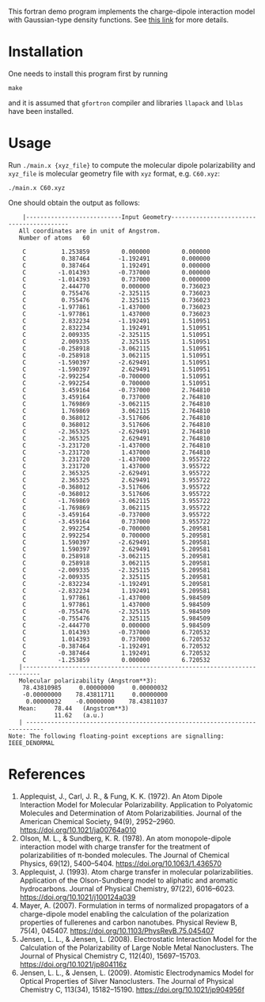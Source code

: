 This fortran demo program implements the charge-dipole interaction model with Gaussian-type density functions.
See [this link](https://link.aps.org/doi/10.1103/PhysRevB.75.045407) for more details.

# Installation

One needs to install this program first by running

```shell
make
```
and it is assumed that `gfortron` compiler and libraries `llapack` and `lblas` have been installed.

# Usage

Run `./main.x {xyz_file}` to compute the molecular dipole polarizability and `xyz_file` is molecular geometry file with `xyz` format, e.g. `C60.xyz`:

```shell
./main.x C60.xyz
```

One should obtain the output as follows:

```shell
    |---------------------------Input Geometry-----------------------------------------
   All coordinates are in unit of Angstrom.
   Number of atoms   60

    C          1.253859         0.000000         0.000000
    C          0.387464        -1.192491         0.000000
    C          0.387464         1.192491         0.000000
    C         -1.014393        -0.737000         0.000000
    C         -1.014393         0.737000         0.000000
    C          2.444770         0.000000         0.736023
    C          0.755476        -2.325115         0.736023
    C          0.755476         2.325115         0.736023
    C         -1.977861        -1.437000         0.736023
    C         -1.977861         1.437000         0.736023
    C          2.832234        -1.192491         1.510951
    C          2.832234         1.192491         1.510951
    C          2.009335        -2.325115         1.510951
    C          2.009335         2.325115         1.510951
    C         -0.258918        -3.062115         1.510951
    C         -0.258918         3.062115         1.510951
    C         -1.590397        -2.629491         1.510951
    C         -1.590397         2.629491         1.510951
    C         -2.992254        -0.700000         1.510951
    C         -2.992254         0.700000         1.510951
    C          3.459164        -0.737000         2.764810
    C          3.459164         0.737000         2.764810
    C          1.769869        -3.062115         2.764810
    C          1.769869         3.062115         2.764810
    C          0.368012        -3.517606         2.764810
    C          0.368012         3.517606         2.764810
    C         -2.365325        -2.629491         2.764810
    C         -2.365325         2.629491         2.764810
    C         -3.231720        -1.437000         2.764810
    C         -3.231720         1.437000         2.764810
    C          3.231720        -1.437000         3.955722
    C          3.231720         1.437000         3.955722
    C          2.365325        -2.629491         3.955722
    C          2.365325         2.629491         3.955722
    C         -0.368012        -3.517606         3.955722
    C         -0.368012         3.517606         3.955722
    C         -1.769869        -3.062115         3.955722
    C         -1.769869         3.062115         3.955722
    C         -3.459164        -0.737000         3.955722
    C         -3.459164         0.737000         3.955722
    C          2.992254        -0.700000         5.209581
    C          2.992254         0.700000         5.209581
    C          1.590397        -2.629491         5.209581
    C          1.590397         2.629491         5.209581
    C          0.258918        -3.062115         5.209581
    C          0.258918         3.062115         5.209581
    C         -2.009335        -2.325115         5.209581
    C         -2.009335         2.325115         5.209581
    C         -2.832234        -1.192491         5.209581
    C         -2.832234         1.192491         5.209581
    C          1.977861        -1.437000         5.984509
    C          1.977861         1.437000         5.984509
    C         -0.755476        -2.325115         5.984509
    C         -0.755476         2.325115         5.984509
    C         -2.444770         0.000000         5.984509
    C          1.014393        -0.737000         6.720532
    C          1.014393         0.737000         6.720532
    C         -0.387464        -1.192491         6.720532
    C         -0.387464         1.192491         6.720532
    C         -1.253859         0.000000         6.720532
   |---------------------------------------------------------------------------
   Molecular polarizability (Angstrom**3):
    78.43810985     0.00000000     0.00000032
    -0.00000000    78.43811711     0.00000000
     0.00000032    -0.00000000    78.43811037
   Mean:     78.44   (Angstrom**3)
             11.62   (a.u.)
   | ---------------------------------------------------------------------------
Note: The following floating-point exceptions are signalling: IEEE_DENORMAL
```

# References

1. Applequist, J., Carl, J. R., & Fung, K. K. (1972). An Atom Dipole Interaction Model for Molecular Polarizability. Application to Polyatomic Molecules and Determination of Atom Polarizabilities. Journal of the American Chemical Society, 94(9), 2952–2960. https://doi.org/10.1021/ja00764a010
2. Olson, M. L., & Sundberg, K. R. (1978). An atom monopole-dipole interaction model with charge transfer for the treatment of polarizabilities of π-bonded molecules. The Journal of Chemical Physics, 69(12), 5400–5404. https://doi.org/10.1063/1.436570
3. Applequist, J. (1993). Atom charge transfer in molecular polarizabilities. Application of the Olson-Sundberg model to aliphatic and aromatic hydrocarbons. Journal of Physical Chemistry, 97(22), 6016–6023. https://doi.org/10.1021/j100124a039
4. Mayer, A. (2007). Formulation in terms of normalized propagators of a charge-dipole model enabling the calculation of the polarization properties of fullerenes and carbon nanotubes. Physical Review B, 75(4), 045407. https://doi.org/10.1103/PhysRevB.75.045407
5. Jensen, L. L., & Jensen, L. (2008). Electrostatic Interaction Model for the Calculation of the Polarizability of Large Noble Metal Nanoclusters. The Journal of Physical Chemistry C, 112(40), 15697–15703. https://doi.org/10.1021/jp804116z
6. Jensen, L. L., & Jensen, L. (2009). Atomistic Electrodynamics Model for Optical Properties of Silver Nanoclusters. The Journal of Physical Chemistry C, 113(34), 15182–15190. https://doi.org/10.1021/jp904956f
